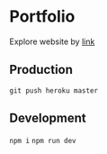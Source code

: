 # Portfolio

Explore website by [link](https://simple-games.fun)

## Production

```git push heroku master```

## Development

```npm i```
```npm run dev```